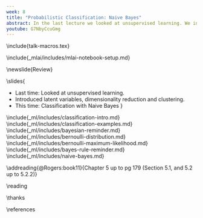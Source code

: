 ```yaml
---
week: 8
title: "Probabilistic Classification: Naive Bayes"
abstract: In the last lecture we looked at unsupervised learning. We introduced latent variables, dimensionality reduction and clustering. In this lecture we're going to look at clustering, specifically the probabilistic approach to clustering. We'll focus on a simple but often effective algorithm known as *naive Bayes*.
youtube: G7NbyCcuGmg
---
```


\include{talk-macros.tex}

\include{_mlai/includes/mlai-notebook-setup.md}

\newslide{Review}

\slides{
* Last time: Looked at unsupervised learning.
* Introduced latent variables, dimensionality reduction and clustering.
* This time: Classification with Naive Bayes
}

\include{_ml/includes/classification-intro.md}
\include{_ml/includes/classification-examples.md}
\include{_ml/includes/bayesian-reminder.md}
\include{_ml/includes/bernoulli-distribution.md}
\include{_ml/includes/bernoulli-maximum-likelihood.md}
\include{_ml/includes/bayes-rule-reminder.md}
\include{_ml/includes/naive-bayes.md}

\addreading{@Rogers:book11}{Chapter 5 up to pg 179 (Section 5.1, and 5.2 up to 5.2.2)}

\reading

\thanks

\references






